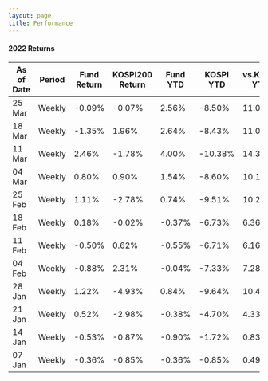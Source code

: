 ```yaml
---
layout: page
title: Performance
---
```


#### 2022 Returns

| As of Date | Period | Fund Return | KOSPI200 Return | Fund YTD | KOSPI YTD | vs.KOSPI YTD|
|-------|--------|---------|---------|---------|---------|---------|
| 25 Mar | Weekly | -0.09% | -0.07% | 2.56% | -8.50% | 11.06% |
| 18 Mar | Weekly | -1.35% | 1.96% | 2.64% | -8.43% | 11.07% |
| 11 Mar | Weekly | 2.46% | -1.78% | 4.00% | -10.38% | 14.38% |
| 04 Mar | Weekly | 0.80% | 0.90% | 1.54% | -8.60% | 10.15% |
| 25 Feb | Weekly | 1.11% | -2.78% | 0.74% | -9.51% | 10.25% |
| 18 Feb | Weekly | 0.18% | -0.02% | -0.37% | -6.73% | 6.36% |
| 11 Feb | Weekly | -0.50% | 0.62% | -0.55% | -6.71% | 6.16% |
| 04 Feb | Weekly | -0.88% | 2.31% | -0.04% | -7.33% | 7.28% |
| 28 Jan | Weekly | 1.22% | -4.93% | 0.84% | -9.64% | 10.48% |
| 21 Jan | Weekly | 0.52% | -2.98% | -0.38% | -4.70% | 4.33% |
| 14 Jan | Weekly | -0.53% | -0.87% | -0.90% | -1.72% | 0.83% |
| 07 Jan | Weekly | -0.36% | -0.85% | -0.36% | -0.85% | 0.49% |